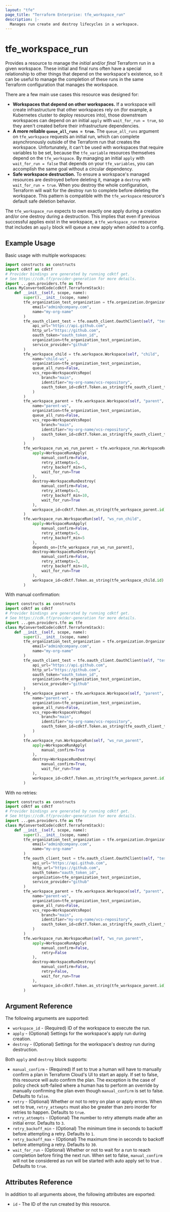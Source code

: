 ```yaml
---
layout: "tfe"
page_title: "Terraform Enterprise: tfe_workspace_run"
description: |-
  Manages run create and destroy lifecycles in a workspace.
---
```


# tfe_workspace_run

Provides a resource to manage the _initial_ and/or _final_ Terraform run in a given workspace. These initial and final runs often have a special relationship to other things that depend on the workspace's existence, so it can be useful to manage the completion of these runs in the same Terraform configuration that manages the workspace.

There are a few main use cases this resource was designed for:

- **Workspaces that depend on other workspaces.** If a workspace will create infrastructure that other workspaces rely on (for example, a Kubernetes cluster to deploy resources into), those downstream workspaces can depend on an initial `apply` with `wait_for_run = true`, so they aren't created before their infrastructure dependencies.
- **A more reliable `queue_all_runs = true`.** The `queue_all_runs` argument on `tfe_workspace` requests an initial run, which can complete asynchronously outside of the Terraform run that creates the workspace. Unfortunately, it can't be used with workspaces that require variables to be set, because the `tfe_variable` resources themselves depend on the `tfe_workspace`. By managing an initial `apply` with `wait_for_run = false` that depends on your `tfe_variables`, you can accomplish the same goal without a circular dependency.
- **Safe workspace destruction.** To ensure a workspace's managed resources are destroyed before deleting it, manage a `destroy` with `wait_for_run = true`. When you destroy the whole configuration, Terraform will wait for the destroy run to complete before deleting the workspace. This pattern is compatible with the `tfe_workspace` resource's default safe deletion behavior.

The `tfe_workspace_run` expects to own exactly one apply during a creation and/or one destroy during a destruction. This implies that even if previous successful applies exist in the workspace, a `tfe_workspace_run` resource that includes an `apply` block will queue a new apply when added to a config.

## Example Usage

Basic usage with multiple workspaces:

```python
import constructs as constructs
import cdktf as cdktf
# Provider bindings are generated by running cdktf get.
# See https://cdk.tf/provider-generation for more details.
import ...gen.providers.tfe as tfe
class MyConvertedCode(cdktf.TerraformStack):
    def __init__(self, scope, name):
        super().__init__(scope, name)
        tfe_organization_test_organization = tfe.organization.Organization(self, "test-organization",
            email="admin@company.com",
            name="my-org-name"
        )
        tfe_oauth_client_test = tfe.oauth_client.OauthClient(self, "test",
            api_url="https://api.github.com",
            http_url="https://github.com",
            oauth_token="oauth_token_id",
            organization=tfe_organization_test_organization,
            service_provider="github"
        )
        tfe_workspace_child = tfe.workspace.Workspace(self, "child",
            name="child-ws",
            organization=tfe_organization_test_organization,
            queue_all_runs=False,
            vcs_repo=WorkspaceVcsRepo(
                branch="main",
                identifier="my-org-name/vcs-repository",
                oauth_token_id=cdktf.Token.as_string(tfe_oauth_client_test.oauth_token_id)
            )
        )
        tfe_workspace_parent = tfe.workspace.Workspace(self, "parent",
            name="parent-ws",
            organization=tfe_organization_test_organization,
            queue_all_runs=False,
            vcs_repo=WorkspaceVcsRepo(
                branch="main",
                identifier="my-org-name/vcs-repository",
                oauth_token_id=cdktf.Token.as_string(tfe_oauth_client_test.oauth_token_id)
            )
        )
        tfe_workspace_run_ws_run_parent = tfe.workspace_run.WorkspaceRun(self, "ws_run_parent",
            apply=WorkspaceRunApply(
                manual_confirm=False,
                retry_attempts=5,
                retry_backoff_min=5,
                wait_for_run=True
            ),
            destroy=WorkspaceRunDestroy(
                manual_confirm=False,
                retry_attempts=3,
                retry_backoff_min=10,
                wait_for_run=True
            ),
            workspace_id=cdktf.Token.as_string(tfe_workspace_parent.id)
        )
        tfe.workspace_run.WorkspaceRun(self, "ws_run_child",
            apply=WorkspaceRunApply(
                manual_confirm=False,
                retry_attempts=5,
                retry_backoff_min=5
            ),
            depends_on=[tfe_workspace_run_ws_run_parent],
            destroy=WorkspaceRunDestroy(
                manual_confirm=False,
                retry_attempts=3,
                retry_backoff_min=10,
                wait_for_run=True
            ),
            workspace_id=cdktf.Token.as_string(tfe_workspace_child.id)
        )
```

With manual confirmation:

```python
import constructs as constructs
import cdktf as cdktf
# Provider bindings are generated by running cdktf get.
# See https://cdk.tf/provider-generation for more details.
import ...gen.providers.tfe as tfe
class MyConvertedCode(cdktf.TerraformStack):
    def __init__(self, scope, name):
        super().__init__(scope, name)
        tfe_organization_test_organization = tfe.organization.Organization(self, "test-organization",
            email="admin@company.com",
            name="my-org-name"
        )
        tfe_oauth_client_test = tfe.oauth_client.OauthClient(self, "test",
            api_url="https://api.github.com",
            http_url="https://github.com",
            oauth_token="oauth_token_id",
            organization=tfe_organization_test_organization,
            service_provider="github"
        )
        tfe_workspace_parent = tfe.workspace.Workspace(self, "parent",
            name="parent-ws",
            organization=tfe_organization_test_organization,
            queue_all_runs=False,
            vcs_repo=WorkspaceVcsRepo(
                branch="main",
                identifier="my-org-name/vcs-repository",
                oauth_token_id=cdktf.Token.as_string(tfe_oauth_client_test.oauth_token_id)
            )
        )
        tfe.workspace_run.WorkspaceRun(self, "ws_run_parent",
            apply=WorkspaceRunApply(
                manual_confirm=True
            ),
            destroy=WorkspaceRunDestroy(
                manual_confirm=True,
                wait_for_run=True
            ),
            workspace_id=cdktf.Token.as_string(tfe_workspace_parent.id)
        )
```

With no retries:

```python
import constructs as constructs
import cdktf as cdktf
# Provider bindings are generated by running cdktf get.
# See https://cdk.tf/provider-generation for more details.
import ...gen.providers.tfe as tfe
class MyConvertedCode(cdktf.TerraformStack):
    def __init__(self, scope, name):
        super().__init__(scope, name)
        tfe_organization_test_organization = tfe.organization.Organization(self, "test-organization",
            email="admin@company.com",
            name="my-org-name"
        )
        tfe_oauth_client_test = tfe.oauth_client.OauthClient(self, "test",
            api_url="https://api.github.com",
            http_url="https://github.com",
            oauth_token="oauth_token_id",
            organization=tfe_organization_test_organization,
            service_provider="github"
        )
        tfe_workspace_parent = tfe.workspace.Workspace(self, "parent",
            name="parent-ws",
            organization=tfe_organization_test_organization,
            queue_all_runs=False,
            vcs_repo=WorkspaceVcsRepo(
                branch="main",
                identifier="my-org-name/vcs-repository",
                oauth_token_id=cdktf.Token.as_string(tfe_oauth_client_test.oauth_token_id)
            )
        )
        tfe.workspace_run.WorkspaceRun(self, "ws_run_parent",
            apply=WorkspaceRunApply(
                manual_confirm=False,
                retry=False
            ),
            destroy=WorkspaceRunDestroy(
                manual_confirm=False,
                retry=False,
                wait_for_run=True
            ),
            workspace_id=cdktf.Token.as_string(tfe_workspace_parent.id)
        )
```

## Argument Reference

The following arguments are supported:

* `workspace_id` - (Required) ID of the workspace to execute the run.
* `apply` - (Optional) Settings for the workspace's apply run during creation.
* `destroy` - (Optional) Settings for the workspace's destroy run during destruction.

Both `apply` and `destroy` block supports:

* `manual_confirm` - (Required) If set to true a human will have to manually confirm a plan in Terraform Cloud's UI to start an apply. If set to false, this resource will auto confirm the plan. The exception is the case of policy check soft-failed where a human has to perform an override by manually confirming the plan even though `manual_confirm` is set to false. Defaults to `false`.
* `retry` - (Optional) Whether or not to retry on plan or apply errors. When set to true, `retry_attempts` must also be greater than zero inorder for retries to happen. Defaults to `true`.
* `retry_attempts` - (Optional) The number to retry attempts made after an initial error. Defaults to `3`.
* `retry_backoff_min` - (Optional) The minimum time in seconds to backoff before attempting a retry. Defaults to `1`.
* `retry_backoff_max` - (Optional) The maximum time in seconds to backoff before attempting a retry. Defaults to `30`.
* `wait_for_run` - (Optional) Whether or not to wait for a run to reach completion before firing the next run. When set to false, `manual_confirm` will not be considered as run will be started with auto apply set to true . Defaults to `true`.

## Attributes Reference

In addition to all arguments above, the following attributes are exported:

* `id` - The ID of the run created by this resource.

<!-- cache-key: cdktf-0.17.0-pre.15 input-3f4e3ed80baf8f6fce173016f92fae2b035650eb9b95a9ca51f6e475036aa9c9 -->